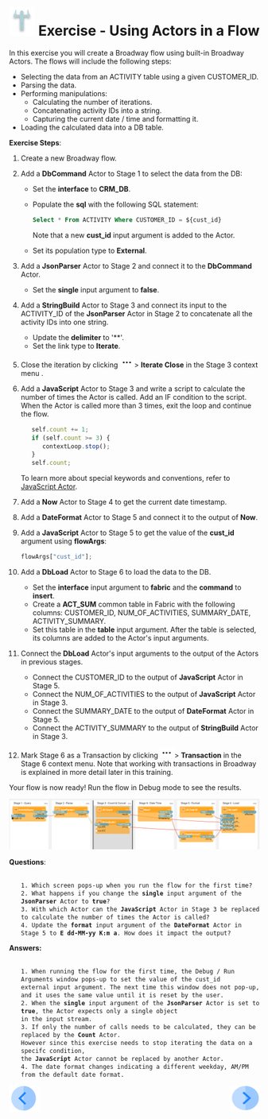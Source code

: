 # ![](/academy/images/Exercise.png) Exercise - Using Actors in a Flow

In this exercise you will create a Broadway flow using built-in Broadway Actors. 
The flows will include the following steps:

* Selecting the data from an ACTIVITY table using a given CUSTOMER_ID.
* Parsing the data.
* Performing manipulations:
  * Calculating the number of iterations.
  * Concatenating activity IDs into a string.
  * Capturing the current date / time and formatting it.
* Loading the calculated data into a DB table.


**Exercise Steps**:

1. Create a new Broadway flow.

2. Add a **DbCommand** Actor to Stage 1 to select the data from the DB:

   * Set the **interface** to **CRM_DB**.

   * Populate the **sql** with the following SQL statement:

     ~~~sql
     Select * From ACTIVITY Where CUSTOMER_ID = ${cust_id}
     ~~~
   
     Note that a new **cust_id** input argument is added to the Actor.
   
   * Set its population type to **External**.

3. Add a **JsonParser** Actor to Stage 2 and connect it to the **DbCommand** Actor.

   * Set the **single** input argument to **false**.

4. Add a **StringBuild** Actor to Stage 3 and connect its input to the ACTIVITY_ID of the  **JsonParser** Actor in Stage 2 to concatenate all the activity IDs into one string. 

   * Update the **delimiter** to '**'. 
   * Set the link type to **Iterate**. 

5. Close the iteration by clicking ![dots](images/three_dots_icon.png)> **Iterate Close** in the Stage 3 context menu . 

6. Add a **JavaScript** Actor to Stage 3 and write a script to calculate the number of times the Actor is called. Add an IF condition to the script. When the Actor is called more than 3 times, exit the loop and continue the flow.

   ~~~javascript
      self.count += 1;
      if (self.count >= 3) {
         contextLoop.stop();
      }
      self.count;
   ~~~

   To learn more about special keywords and conventions, refer to [JavaScript Actor](/articles/19_Broadway/actors/01_javascript_actor.md).

7. Add a **Now** Actor to Stage 4 to get the current date timestamp. 

8. Add a **DateFormat** Actor to Stage 5 and connect it to the output of **Now**.

9. Add a **JavaScript** Actor to Stage 5 to get the value of the **cust_id** argument using **flowArgs**: 

   ~~~javascript
   flowArgs["cust_id"];
   ~~~

10. Add a **DbLoad** Actor to Stage 6 to load the data to the DB.

    * Set the **interface** input argument to **fabric** and the **command** to **insert**. 
    * Create a  **ACT_SUM** common table in Fabric with the following columns: CUSTOMER_ID, NUM_OF_ACTIVITIES, SUMMARY_DATE, ACTIVITY_SUMMARY. 
    * Set this table in the **table** input argument. After the table is selected, its columns are added to the Actor's input arguments.

11. Connect the **DbLoad** Actor's input arguments to the output of the Actors in previous stages.

    * Connect the CUSTOMER_ID to the output of **JavaScript** Actor in Stage 5.
    * Connect the NUM_OF_ACTIVITIES to the output of **JavaScript** Actor in Stage 3.
    * Connect the SUMMARY_DATE to the output of **DateFormat** Actor in Stage 5.
    * Connect the ACTIVITY_SUMMARY to the output of **StringBuild** Actor in Stage 3.

12. Mark Stage 6 as a Transaction by clicking ![dots](images/three_dots_icon.png)> **Transaction** in the Stage 6 context menu. Note that working with transactions in Broadway is explained in more detail later in this training.

Your flow is now ready! Run the flow in Debug mode to see the results. 

![image](images/10_flow.PNG)

**Questions**:

<ul>
<pre><code>
1. Which screen pops-up when you run the flow for the first time?
2. What happens if you change the <strong>single</strong> input argument of the <strong>JsonParser</strong> Actor to <strong>true</strong>?
3. With which Actor can the <strong>JavaScript</strong> Actor in Stage 3 be replaced to calculate the number of times the Actor is called?
4. Update the <strong>format</strong> input argument of the <strong>DateFormat</strong> Actor in Stage 5 to <strong>E dd-MM-yy K:m a</strong>. How does it impact the output?
</code></pre>
</ul>



**Answers:**

<ul>
<pre><code>
1. When running the flow for the first time, the Debug / Run Arguments window pops-up to set the value of the cust_id 
external input argument. The next time this window does not pop-up, and it uses the same value until it is reset by the user.
2. When the <strong>single</strong> input argument of the <strong>JsonParser</strong> Actor is set to <strong>true</strong>, the Actor expects only a single object 
in the input stream.
3. If only the number of calls needs to be calculated, they can be replaced by the <strong>Count</strong> Actor. 
However since this exercise needs to stop iterating the data on a specifc condition, 
the <strong>JavaScript</strong> Actor cannot be replaced by another Actor. 
4. The date format changes indicating a different weekday, AM/PM from the default date format.
</code></pre>
</ul>



[![Previous](/articles/images/Previous.png)](09a_frequently_used_actor_types_example.md)[<img align="right" width="60" height="54" src="/articles/images/Next.png">](11_integration_with_fabric_studio.md)
